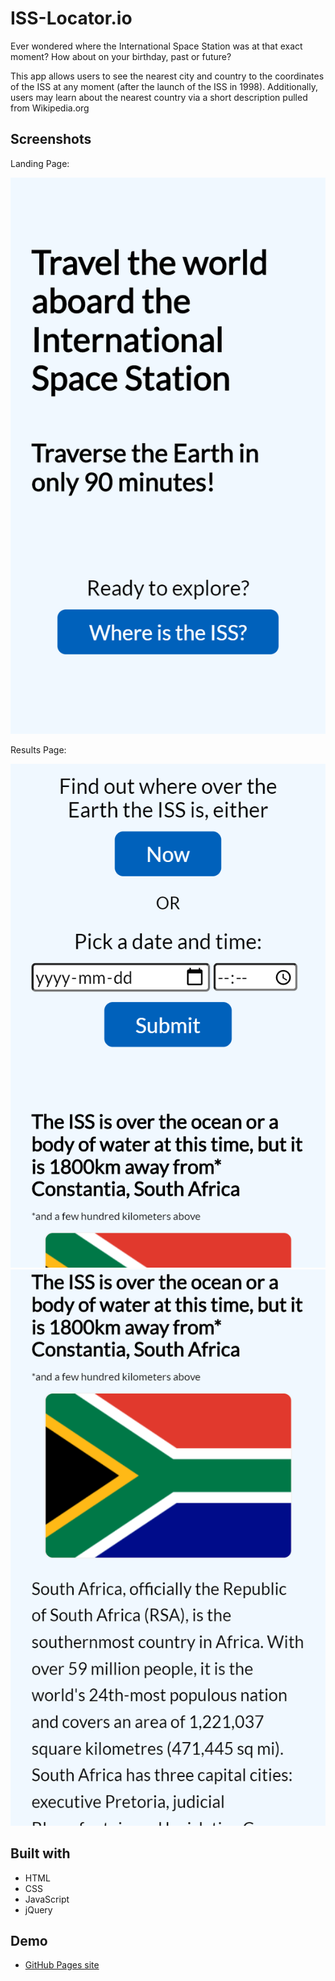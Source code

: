 # ISS-Locator.io

Ever wondered where the International Space Station was at that exact moment? How about on your birthday, past or future? 

This app allows users to see the nearest city and country to the coordinates of the ISS at any moment (after the launch of the ISS in 1998). Additionally, users may learn about the nearest country via a short description pulled from Wikipedia.org

## Screenshots
Landing Page:

![landing page](screenshots/landing-page.png)

Results Page:

![results first view](screenshots/results1.png)
![results second view](screenshots/results2.png)

## Built with

* HTML
* CSS
* JavaScript
* jQuery

## Demo
- [GitHub Pages site](https://jacobscottdale.github.io/iss-locator.io/)
